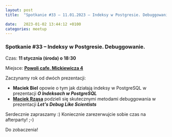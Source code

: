 ```yaml
---
layout: post
title:  "Spotkanie #33 – 11.01.2023 – Indeksy w Postgresie. Debuggowanie."

date:   2023-01-02 13:44:12 +0100
categories: meetup
---
```


### Spotkanie #33 – Indeksy w Postgresie. Debuggowanie.

Czas: **11 stycznia (środa) o 18:30**

Miejsce: **[Powoli cafe,  Mickiewicza 4](https://goo.gl/maps/4pFZqF9SeASVsMSn6)**


Zaczynamy rok od dwóch prezentacji:

* **Maciek Biel** opowie o tym jak działają indeksy w PostgreSQL w prezentacji **_O Indeksach w PostgreSQL_**
* **[Maciek Rząsa](https://twitter.com/mjrzasa)** podzieli się skutecznymi metodami debuggowania w prezentacji **_Let's Debug Like Scientists_**

Serdecznie zapraszamy :) Koniecznie zarezerwujcie sobie czas na afterparty! ;-)

Do zobaczenia!
